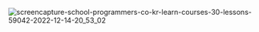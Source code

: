 ![screencapture-school-programmers-co-kr-learn-courses-30-lessons-59042-2022-12-14-20_53_02](https://user-images.githubusercontent.com/40799363/207588620-e8f9b906-b1fa-4a05-90e5-d8d8c2c3791e.png)
